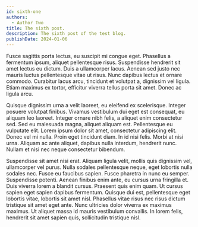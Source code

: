 ```yaml
---
id: sixth-one
authors:
  - Author Two
title: The sixth post.
description: The sixth post of the test blog.
publishDate: 2024-01-06
---
```


Fusce sagittis porta lectus, eu suscipit mi congue eget. Phasellus a fermentum ipsum, aliquet pellentesque risus. Suspendisse hendrerit sit amet lectus eu dictum. Duis a ullamcorper lacus. Aenean sed justo nec mauris luctus pellentesque vitae ut risus. Nunc dapibus lectus et ornare commodo. Curabitur lacus arcu, tincidunt et volutpat a, dignissim vel ligula. Etiam maximus ex tortor, efficitur viverra tellus porta sit amet. Donec ac ligula arcu.

Quisque dignissim urna a velit laoreet, eu eleifend ex scelerisque. Integer posuere volutpat finibus. Vivamus vestibulum dui eget est consequat, eu aliquam leo laoreet. Integer ornare nibh felis, a aliquet enim consectetur sed. Sed eu malesuada magna, aliquet aliquam est. Pellentesque eu vulputate elit. Lorem ipsum dolor sit amet, consectetur adipiscing elit. Donec vel mi nulla. Proin eget tincidunt diam. In id nisi felis. Morbi at nisi urna. Aliquam ac ante aliquet, dapibus nulla interdum, hendrerit nunc. Nullam et nisi nec neque consectetur bibendum.

Suspendisse sit amet nisi erat. Aliquam ligula velit, mollis quis dignissim vel, ullamcorper vel purus. Nulla sodales pellentesque neque, eget lobortis nulla sodales nec. Fusce eu faucibus sapien. Fusce pharetra in nunc eu semper. Suspendisse potenti. Aenean finibus enim ante, eu cursus urna fringilla et. Duis viverra lorem a blandit cursus. Praesent quis enim quam. Ut cursus sapien eget sapien dapibus fermentum. Quisque dui est, pellentesque eget lobortis vitae, lobortis sit amet nisl. Phasellus vitae risus nec risus dictum tristique sit amet eget ante. Nunc ultricies dolor viverra ex maximus maximus. Ut aliquet massa id mauris vestibulum convallis. In lorem felis, hendrerit sit amet sapien quis, sollicitudin tristique nisl.
